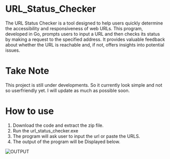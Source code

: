 # URL_Status_Checker

The URL Status Checker is a tool designed to help users quickly determine the accessibility and responsiveness of web URLs. This program, developed in Go, prompts users to input a URL and then checks its status by making a request to the specified address. It provides valuable feedback about whether the URL is reachable and, if not, offers insights into potential issues.


# Take Note 

This project is still under developments. So it currently look simple and not so userfriendly yet. I will update as much as possible soon.

# How to use 

1. Download the code and extract the zip file. 
2. Run the  url_status_checker.exe 
3. The program will ask user to input the url or paste the URLS.
4. The output of the program will be Displayed below.

![OUTPUT](images/Capture.png) 
